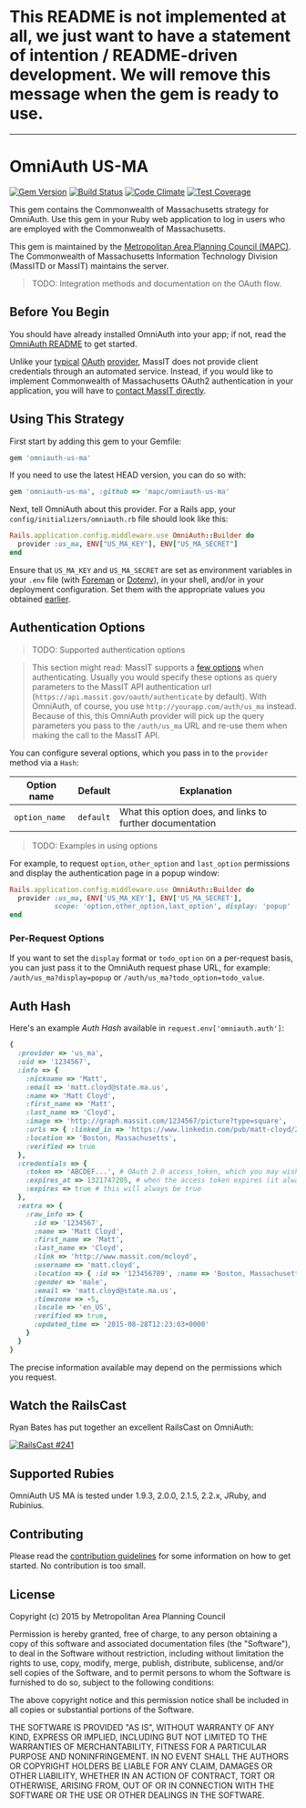 # This README is not implemented at all, we just want to have a statement of intention / README-driven development. We will remove this message when the gem is ready to use.

---

# OmniAuth US-MA

[![Gem Version](https://badge.fury.io/rb/omniauth-us-ma.svg)](http://badge.fury.io/rb/omniauth-us-ma)
[![Build Status](https://travis-ci.org/MAPC/omniauth-us-ma.svg)](https://travis-ci.org/MAPC/omniauth-us-ma)
[![Code Climate](https://codeclimate.com/github/MAPC/omniauth-us-ma/badges/gpa.svg)](https://codeclimate.com/github/MAPC/omniauth-us-ma)
[![Test Coverage](https://codeclimate.com/github/MAPC/omniauth-us-ma/badges/coverage.svg)](https://codeclimate.com/github/MAPC/omniauth-us-ma/coverage)

This gem contains the Commonwealth of Massachusetts strategy for OmniAuth. Use this gem in your Ruby web application to log in users who are employed with the Commonwealth of Massachusetts.

This gem is maintained by the [Metropolitan Area Planning Council (MAPC)](https://github.com/mapc). The Commonwealth of Massachusetts Information Technology Division (MassITD or MassIT) maintains the server.

> TODO: Integration methods and documentation on the OAuth flow.

## Before You Begin

You should have already installed OmniAuth into your app; if not, read the [OmniAuth README](https://github.com/intridea/omniauth) to get started.

Unlike your [typical][t] [OAuth][f] [provider][in], MassIT does not provide client credentials through an automated service. Instead, if you would like to implement Commonwealth of Massachusetts OAuth2 authentication in your application, you will have to [contact MassIT directly](www.mass.gov/massit).

[t]:  https://github.com/arunagw/omniauth-twitter
[f]:  https://github.com/mkdynamic/omniauth-facebook
[in]: https://github.com/skorks/omniauth-linkedin

## Using This Strategy

First start by adding this gem to your Gemfile:

```ruby
gem 'omniauth-us-ma'
```

If you need to use the latest HEAD version, you can do so with:

```ruby
gem 'omniauth-us-ma', :github => 'mapc/omniauth-us-ma'
```

Next, tell OmniAuth about this provider. For a Rails app, your `config/initializers/omniauth.rb` file should look like this:

```ruby
Rails.application.config.middleware.use OmniAuth::Builder do
  provider :us_ma, ENV["US_MA_KEY"], ENV["US_MA_SECRET"]
end
```

Ensure that `US_MA_KEY` and `US_MA_SECRET` are set as environment variables in your `.env` file (with [Foreman](https://github.com/ddollar/foreman/) or [Dotenv](https://github.com/bkeepers/dotenv)), in your shell, and/or in your deployment configuration. Set them with the appropriate values you obtained [earlier](#before-you-begin).

## Authentication Options

> TODO: Supported authentication options

> This section might read: MassIT supports a [few options](TODO) when authenticating. Usually you would specify these options as query parameters to the MassIT API authentication url (`https://api.massit.gov/oauth/authenticate` by default). With OmniAuth, of course, you use `http://yourapp.com/auth/us_ma` instead. Because of this, this OmniAuth provider will pick up the query parameters you pass to the `/auth/us_ma` URL and re-use them when making the call to the MassIT API.

You can configure several options, which you pass in to the `provider` method via a `Hash`:


Option name | Default | Explanation
--- | --- | ---
`option_name` | `default` | What this option does, and links to further documentation

> TODO: Examples in using options

For example, to request `option`, `other_option` and `last_option` permissions and display the authentication page in a popup window:

```ruby
Rails.application.config.middleware.use OmniAuth::Builder do
  provider :us_ma, ENV['US_MA_KEY'], ENV['US_MA_SECRET'],
           scope: 'option,other_option,last_option', display: 'popup'
end
```

### Per-Request Options

If you want to set the `display` format or `todo_option` on a per-request basis, you can just pass it to the OmniAuth request phase URL, for example: `/auth/us_ma?display=popup` or `/auth/us_ma?todo_option=todo_value`.

## Auth Hash

Here's an example *Auth Hash* available in `request.env['omniauth.auth']`:

```ruby
{
  :provider => 'us_ma',
  :uid => '1234567',
  :info => {
    :nickname => 'Matt',
    :email => 'matt.cloyd@state.ma.us',
    :name => 'Matt Cloyd',
    :first_name => 'Matt',
    :last_name => 'Cloyd',
    :image => 'http://graph.massit.com/1234567/picture?type=square',
    :urls => { :linked_in => 'https://www.linkedin.com/pub/matt-cloyd/23/440/607' },
    :location => 'Boston, Massachusetts',
    :verified => true
  },
  :credentials => {
    :token => 'ABCDEF...', # OAuth 2.0 access_token, which you may wish to store
    :expires_at => 1321747205, # when the access token expires (it always will)
    :expires => true # this will always be true
  },
  :extra => {
    :raw_info => {
      :id => '1234567',
      :name => 'Matt Cloyd',
      :first_name => 'Matt',
      :last_name => 'Cloyd',
      :link => 'http://www.massit.com/mcloyd',
      :username => 'matt.cloyd',
      :location => { :id => '123456789', :name => 'Boston, Massachusetts' },
      :gender => 'male',
      :email => 'matt.cloyd@state.ma.us',
      :timezone => -5,
      :locale => 'en_US',
      :verified => true,
      :updated_time => '2015-08-28T12:23:03+0000'
    }
  }
}
```

The precise information available may depend on the permissions which you request.

## Watch the RailsCast

Ryan Bates has put together an excellent RailsCast on OmniAuth:

[![RailsCast #241](http://railscasts.com/static/episodes/stills/241-simple-omniauth-revised.png "RailsCast #241 - Simple OmniAuth (revised)")](http://railscasts.com/episodes/241-simple-omniauth-revised)

## Supported Rubies

OmniAuth US MA is tested under 1.9.3, 2.0.0, 2.1.5, 2.2.x, JRuby, and Rubinius.

## Contributing

Please read the [contribution guidelines](CONTRIBUTING.md) for some information on how to get started. No contribution is too small.

## License

Copyright (c) 2015 by Metropolitan Area Planning Council

Permission is hereby granted, free of charge, to any person obtaining a copy of this software and associated documentation files (the "Software"), to deal in the Software without restriction, including without limitation the rights to use, copy, modify, merge, publish, distribute, sublicense, and/or sell copies of the Software, and to permit persons to whom the Software is furnished to do so, subject to the following conditions:

The above copyright notice and this permission notice shall be included in all copies or substantial portions of the Software.

THE SOFTWARE IS PROVIDED "AS IS", WITHOUT WARRANTY OF ANY KIND, EXPRESS OR IMPLIED, INCLUDING BUT NOT LIMITED TO THE WARRANTIES OF MERCHANTABILITY, FITNESS FOR A PARTICULAR PURPOSE AND NONINFRINGEMENT. IN NO EVENT SHALL THE AUTHORS OR COPYRIGHT HOLDERS BE LIABLE FOR ANY CLAIM, DAMAGES OR OTHER LIABILITY, WHETHER IN AN ACTION OF CONTRACT, TORT OR OTHERWISE, ARISING FROM, OUT OF OR IN CONNECTION WITH THE SOFTWARE OR THE USE OR OTHER DEALINGS IN THE SOFTWARE.

